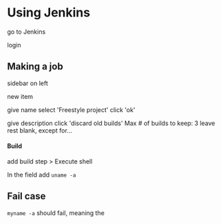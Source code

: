 # Using Jenkins

go to Jenkins

login

## Making a job

sidebar on left

new item

give name
select 'Freestyle project'
click 'ok'


give description
click 'discard old builds'
Max # of builds to keep: 3
leave rest blank, except for...

#### Build
add build step > Execute shell

In the field add `uname -a`


## Fail case

`myname -a` should fail, meaning the 